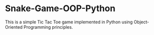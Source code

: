 # Snake-Game-OOP-Python
 This is a simple Tic Tac Toe game implemented in Python using Object-Oriented Programming principles.
